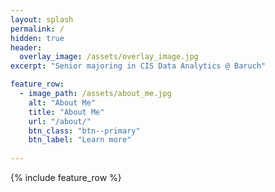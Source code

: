```yaml
---
layout: splash
permalink: /
hidden: true
header:
  overlay_image: /assets/overlay_image.jpg
excerpt: "Senior majoring in CIS Data Analytics @ Baruch"

feature_row:
  - image_path: /assets/about_me.jpg
    alt: "About Me"
    title: "About Me"
    url: "/about/"
    btn_class: "btn--primary"
    btn_label: "Learn more"
   
---
```


{% include feature_row %}

